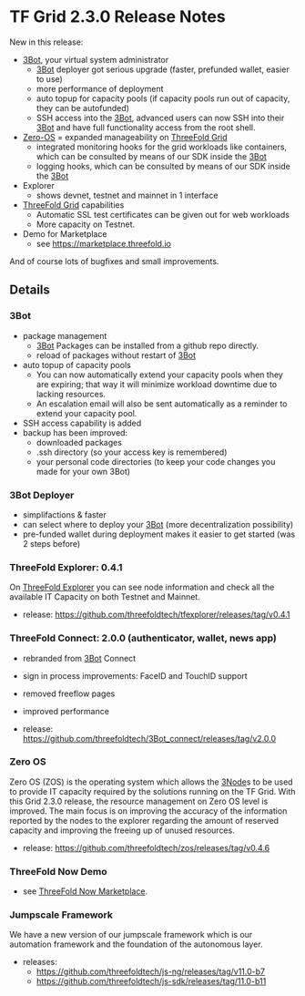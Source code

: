 # TF Grid 2.3.0 Release Notes

New in this release:

- [3Bot](threefold__3bot_def), your virtual system administrator
  - [3Bot](threefold__3bot_def) deployer got serious upgrade (faster, prefunded wallet, easier to use)
  - more performance of deployment
  - auto topup for capacity pools (if capacity pools run out of capacity, they can be autofunded)
  - SSH access into the [3Bot](threefold__3bot_def), advanced users can now SSH into their [3Bot](threefold__3bot_def) and have full functionality access from the root shell.
- [Zero-OS](threefold__zos) = expanded manageability on [ThreeFold Grid](threefold__threefold_grid)
  - integrated monitoring hooks for the grid workloads like containers, which can be consulted by means of our SDK inside the [3Bot](threefold__3bot_def)
  - logging hooks, which can be consulted by means of our SDK inside the [3Bot](threefold__3bot_def)
- Explorer
  - shows devnet, testnet and mainnet in 1 interface
- [ThreeFold Grid](threefold__threefold_grid) capabilities
  - Automatic SSL test certificates can be given out for web workloads
  - More capacity on Testnet.
- Demo for Marketplace
  - see https://marketplace.threefold.io

And of course lots of bugfixes and small improvements.

## Details

### 3Bot

- package management
  - [3Bot](threefold__3bot_def) Packages can be installed from a github repo directly.
  - reload of packages without restart of [3Bot](threefold__3bot_def)
- auto topup of capacity pools
  - You can now automatically extend your capacity pools when they are expiring; that way it will minimize workload downtime due to lacking resources. 
  - An escalation email will also be sent automatically as a reminder to extend your capacity pool.
- SSH access capability is added
- backup has been improved:
  - downloaded packages
  - .ssh directory (so your access key is remembered)
  - your personal code directories (to keep your code changes you made for your own 3Bot)

### 3Bot Deployer

- simplifactions & faster
- can select where to deploy your [3Bot](threefold__3bot_def) (more decentralization possibility)
- pre-funded wallet during deployment makes it easier to get started (was 2 steps before)


### ThreeFold Explorer: 0.4.1

On [ThreeFold Explorer](https:/explorer.threefold.io/) you can see node information and check all the available IT Capacity on both Testnet and Mainnet. 

- release: https://github.com/threefoldtech/tfexplorer/releases/tag/v0.4.1


### ThreeFold Connect: 2.0.0 (authenticator, wallet, news app)

- rebranded from [3Bot](threefold__3bot_def) Connect
- sign in process improvements: FaceID and TouchID support
- removed freeflow pages
- improved performance

- release: https://github.com/threefoldtech/3Bot_connect/releases/tag/v2.0.0


### Zero OS

Zero OS (ZOS) is the operating system which allows the [3Node](threefold__3node)s to be used to provide IT capacity required by the solutions running on the TF Grid. With this Grid 2.3.0 release, the resource management on Zero OS level is improved. The main focus is on improving the accuracy of the information reported by the nodes to the explorer regarding the amount of reserved capacity and improving the freeing up of unused resources.

- release: https://github.com/threefoldtech/zos/releases/tag/v0.4.6

### ThreeFold Now Demo

- see [ThreeFold Now Marketplace](https://marketplace.threefold.io/marketplace/#/).

<!-- - Along with new categories, this release introduces a new ThreeFold Now solution: you can now use a decentralized video calling solution deployable via ThreeFold Now Marketplace on [this link](https://marketplace.threefold.io/marketplace/#/solutions/meetings).  -->

### Jumpscale Framework 

We have a new version of our jumpscale framework which is our automation framework and the foundation of the autonomous layer.

- releases: 
  - https://github.com/threefoldtech/js-ng/releases/tag/v11.0-b7
  - https://github.com/threefoldtech/js-sdk/releases/tag/11.0-b11
